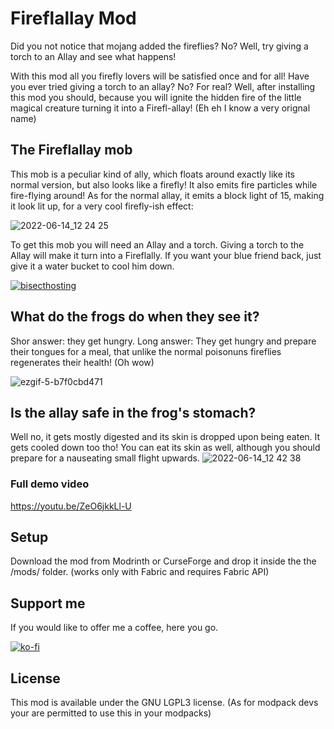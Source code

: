 # Fireflallay Mod
Did you not notice that mojang added the fireflies? No? Well, try giving a torch to an Allay and see what happens! 

With this mod all you firefly lovers will be satisfied once and for all! Have you ever tried giving a torch to an allay? No? For real? Well, after installing this mod you should, because you will ignite the hidden fire of the little magical creature turning it into a Firefl-allay! (Eh eh I know a very orignal name)

## The Fireflallay mob

This mob is a peculiar kind of ally, which floats around exactly like its normal version, but also looks like a firefly! It also emits fire particles while fire-flying around! As for the normal allay, it emits a block light of 15, making it look lit up, for a very cool firefly-ish effect:

![2022-06-14_12 24 25](https://user-images.githubusercontent.com/29462910/173558370-f8b7a7c1-eb6f-42d2-b224-238b20057973.png)

To get this mob you will need an Allay and a torch. Giving a torch to the Allay will make it turn into a Fireflally. If you want your blue friend back, just give it a water bucket to cool him down.

[![bisecthosting](https://www.bisecthosting.com/partners/custom-banners/e9c85d2a-cafa-4e2f-98bf-4f62bd9e951c.png)](https://www.bisecthosting.com/LightDev)

## What do the frogs do when they see it?

Shor answer: they get hungry.
Long answer: They get hungry and prepare their tongues for a meal, that unlike the normal poisonuns fireflies regenerates their health! (Oh wow)

![ezgif-5-b7f0cbd471](https://user-images.githubusercontent.com/29462910/173579279-d7b0d585-f01f-499e-8676-33a8a93a1406.gif)

## Is the allay safe in the frog's stomach?

Well no, it gets mostly digested and its skin is dropped upon being eaten. It gets cooled down too tho! You can eat its skin as well, although you should prepare for a nauseating small flight upwards. 
![2022-06-14_12 42 38](https://user-images.githubusercontent.com/29462910/173559420-08fd0710-2fd3-4c64-8caf-cd3cf1d4629f.png)

### Full demo video
https://youtu.be/ZeO6jkkLl-U

## Setup

Download the mod from Modrinth or CurseForge and drop it inside the the /mods/ folder. (works only with Fabric and requires Fabric API)

## Support me
If you would like to offer me a coffee, here you go.

[![ko-fi](https://ko-fi.com/img/githubbutton_sm.svg)](https://ko-fi.com/S6S88307C)

## License

This mod is available under the GNU LGPL3 license. (As for modpack devs your are permitted to use this in your modpacks)
